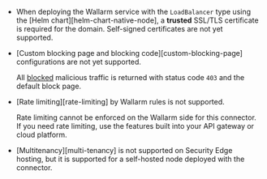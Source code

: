 * When deploying the Wallarm service with the `LoadBalancer` type using the [Helm chart][helm-chart-native-node], a **trusted** SSL/TLS certificate is required for the domain. Self-signed certificates are not yet supported.
* [Custom blocking page and blocking code][custom-blocking-page] configurations are not yet supported.
    
    All [blocked](../../admin-en/configure-wallarm-mode.md) malicious traffic is returned with status code `403` and the default block page.
* [Rate limiting][rate-limiting] by Wallarm rules is not supported.
    
    Rate limiting cannot be enforced on the Wallarm side for this connector. If you need rate limiting, use the features built into your API gateway or cloud platform.
* [Multitenancy][multi-tenancy] is not supported on Security Edge hosting, but it is supported for a self-hosted node deployed with the connector.
